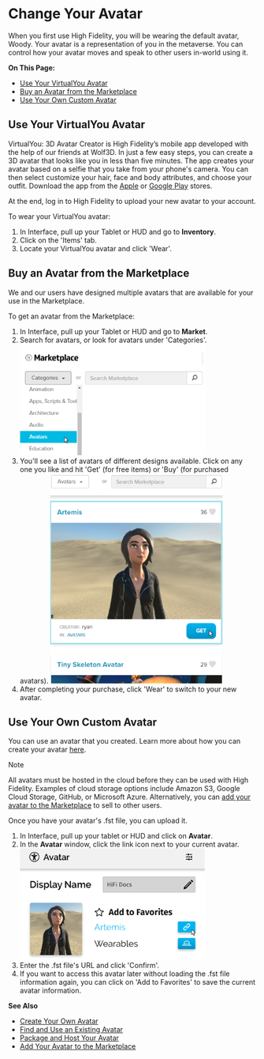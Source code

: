 # Change Your Avatar

When you first use High Fidelity, you will be wearing the default avatar, Woody. Your avatar is a representation of you in the metaverse. You can control how your avatar moves and speak to other users in-world using it.

**On This Page:**

* [Use Your VirtualYou Avatar](#use-your-virtualyou-avatar)
* [Buy an Avatar from the Marketplace](#buy-an-avatar-from-the-marketplace)
* [Use Your Own Custom Avatar](#use-your-own-custom-avatar)

## Use Your VirtualYou Avatar

VirtualYou: 3D Avatar Creator is High Fidelity’s mobile app developed with the help of our friends at Wolf3D. In just a few easy steps, you can create a 3D avatar that looks like you in less than five minutes. The app creates your avatar based on a selfie that you take from your phone's camera. You can then select customize your hair, face and body attributes, and choose your outfit. Download the app from the [Apple](https://apps.apple.com/us/app/virtual-you-3d-avatar-creator/id1456727419?ls=1) or [Google Play](https://play.google.com/store/apps/details?id=io.wolf3d.hifi) stores.

At the end, log in to High Fidelity to upload your new avatar to your account.

To wear your VirtualYou avatar:

1. In Interface, pull up your Tablet or HUD and go to **Inventory**.
2. Click on the 'Items' tab.
3. Locate your VirtualYou avatar and click 'Wear'. 

## Buy an Avatar from the Marketplace

We and our users have designed multiple avatars that are available for your use in the Marketplace. 

To get an avatar from the Marketplace:

1. In Interface, pull up your Tablet or HUD and go to **Market**. 
2. Search for avatars, or look for avatars under 'Categories'. ![](_images/market-avatar.PNG)
3. You'll see a list of avatars of different designs available. Click on any one you like and hit 'Get' (for free items) or 'Buy' (for purchased avatars). ![](_images/avatars.PNG)
4. After completing your purchase, click 'Wear' to switch to your new avatar. 

## Use Your Own Custom Avatar

You can use an avatar that you created. Learn more about how you can create your avatar [here](../../create/avatars/create-avatars.html).

<div class="admonition note">
    <p class="admonition-title">Note</p>
    <p>All avatars must be hosted in the cloud before they can be used with High Fidelity. Examples of cloud storage options include Amazon S3, Google Cloud Storage, GitHub, or Microsoft Azure. Alternatively, you can <a href="../../sell/add-item/upload-avatar.html">add your avatar to the Marketplace</a> to sell to other users.</p>
</div>

Once you have your avatar's .fst file, you can upload it. 

1. In Interface, pull up your tablet or HUD and click on **Avatar**. 
2. In the **Avatar** window, click the link icon next to your current avatar. ![](_images/avatar-link.png)
3. Enter the .fst file's URL and click 'Confirm'.
4. If you want to access this avatar later without loading the .fst file information again, you can click on 'Add to Favorites' to save the current avatar information.

**See Also**

+ [Create Your Own Avatar](../../create/avatars/create-avatars.html)
+ [Find and Use an Existing Avatar](../../create/avatars/find-avatars.html)
+ [Package and Host Your Avatar](../../create/avatars/package-avatar.html)
+ [Add Your Avatar to the Marketplace](../../sell/add-item/upload-avatar.html)